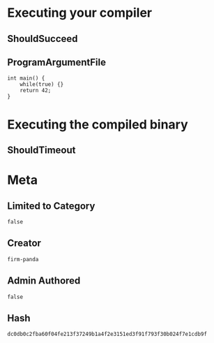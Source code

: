 # Executing your compiler

## ShouldSucceed

## ProgramArgumentFile

```
int main() {
    while(true) {}
    return 42;
}
```

# Executing the compiled binary

## ShouldTimeout

# Meta

## Limited to Category

```
false
```

## Creator

```
firm-panda
```

## Admin Authored

```
false
```

## Hash

```
dc0db0c2fba60f04fe213f37249b1a4f2e3151ed3f91f793f30b024f7e1cdb9f
```
